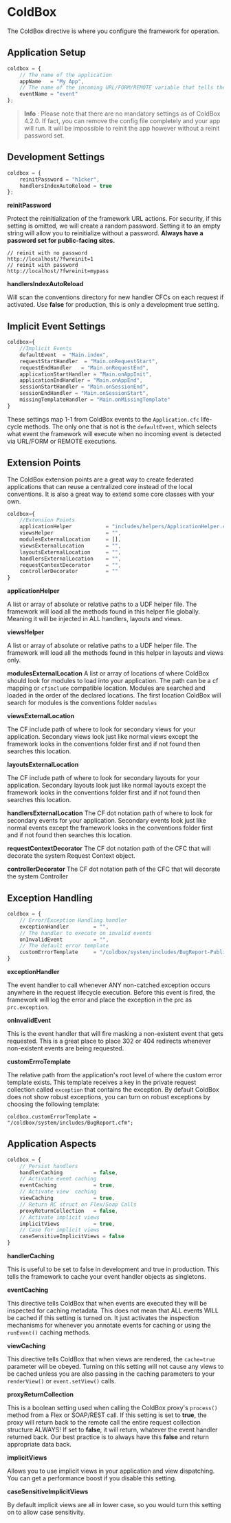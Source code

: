 # ColdBox
The ColdBox directive is where you configure the framework for operation.  

## Application Setup

```js
coldbox = {
    // The name of the application
	appName   = "My App",
	// The name of the incoming URL/FORM/REMOTE variable that tells the framework what event to execute. Ex: index.cfm?event=users.list
	eventName = "event"
};
```

> **Info** : Please note that there are no mandatory settings as of ColdBox 4.2.0.  If fact, you can remove the config file completely and your app will run.  It will be impossible to reinit the app however without a reinit password set.

## Development Settings

```js
coldbox = {
	reinitPassword = "h1cker",
	handlersIndexAutoReload = true
};
```

**reinitPassword**

Protect the reinitialization of the framework URL actions. For security, if this setting is omitted, we will create a random password. Setting it to an empty string will allow you to reinitialize without a password. **Always have a password set for public-facing sites.**

```
// reinit with no password
http://localhost/?fwreinit=1
// reinit with password
http://localhost/?fwreinit=mypass
```

**handlersIndexAutoReload**

Will scan the conventions directory for new handler CFCs on each request if activated. Use **false** for production, this is only a development true setting.


## Implicit Event Settings

```js
coldbox={
	//Implicit Events
	defaultEvent  = "Main.index",
	requestStartHandler	 = "Main.onRequestStart",
	requestEndHandler   = "Main.onRequestEnd",
	applicationStartHandler = "Main.onAppInit",
	applicationEndHandler = "Main.onAppEnd",
	sessionStartHandler = "Main.onSessionEnd",
	sessionEndHandler = "Main.onSessionStart",
	missingTemplateHandler = "Main.onMissingTemplate"
}
```
These settings map 1-1 from ColdBox events to the `Application.cfc` life-cycle methods.  The only one that is not is the `defaultEvent`, which selects what event the framework will execute when no incoming event is detected via URL/FORM or REMOTE executions.

## Extension Points

The ColdBox extension points are a great way to create federated applications that can reuse a centralized core instead of the local conventions.  It is also a great way to extend some core classes with your own.

```js
coldbox={
	//Extension Points
	applicationHelper 			= "includes/helpers/ApplicationHelper.cfm",
	viewsHelper					= "",
	modulesExternalLocation		= [],
	viewsExternalLocation		= "",
	layoutsExternalLocation 	= "",
	handlersExternalLocation  	= "",
	requestContextDecorator 	= "",
	controllerDecorator         = ""
}
```

**applicationHelper**

A list or array of absolute or relative paths to a UDF helper file. The framework will load all the methods found in this helper file globally. Meaning it will be injected in ALL handlers, layouts and views.

**viewsHelper**

A list or array of absolute or relative paths to a UDF helper file. The framework will load all the methods found in this helper in layouts and views only.

**modulesExternalLocation**
A list or array of locations of where ColdBox should look for modules to load into your application. The path can be a cf mapping or `cfinclude` compatible location. Modules are searched and loaded in the order of the declared locations. The first location ColdBox will search for modules is the conventions folder `modules`

**viewsExternalLocation**

The CF include path of where to look for secondary views for your application. Secondary views look just like normal views except the framework looks in the conventions folder first and if not found then searches this location.

**layoutsExternalLocation**

The CF include path of where to look for secondary layouts for your application. Secondary layouts look just like normal layouts except the framework looks in the conventions folder first and if not found then searches this location.

**handlersExternalLocation**
The CF dot notation path of where to look for secondary events for your application. Secondary events look just like normal events except the framework looks in the conventions folder first and if not found then searches this location.

**requestContextDecorator**
The CF dot notation path of the CFC that will decorate the system Request Context object.

**controllerDecorator**
The CF dot notation path of the CFC that will decorate the system Controller


## Exception Handling

```js
coldbox = {
    // Error/Exception Handling handler
	exceptionHandler		= "",
	// The handler to execute on invalid events
	onInvalidEvent			= "",
	// The default error template
	customErrorTemplate		= "/coldbox/system/includes/BugReport-Public.cfm"
}
```

**exceptionHandler**

The event handler to call whenever ANY non-catched exception occurs anywhere in the request lifecycle execution. Before this event is fired, the framework will log the error and place the exception in the prc as `prc.exception`.


**onInvalidEvent**

This is the event handler that will fire masking a non-existent event that gets requested. This is a great place to place 302 or 404 redirects whenever non-existent events are being requested.


**customErrroTemplate**

The relative path from the application's root level of where the custom error template exists. This template receives a key in the private request collection called `exception` that contains the exception.  By default ColdBox does not show robust exceptions, you can turn on robust exceptions by choosing the following template:

```
coldbox.customErrorTemplate = "/coldbox/system/includes/BugReport.cfm";
```

## Application Aspects

```js
coldbox = {
    // Persist handlers
    handlerCaching 			= false,
    // Activate event caching
	eventCaching			= true,
    // Activate view  caching
	viewCaching  			= true,
	// Return RC struct on Flex/Soap Calls
	proxyReturnCollection 	= false,
	// Activate implicit views
	implicitViews           = true,
	// Case for implicit views
	caseSensitiveImplicitViews = false
}
```

**handlerCaching**

This is useful to be set to false in development and true in production. This tells the framework to cache your event handler objects as singletons.

**eventCaching**

This directive tells ColdBox that when events are executed they will be inspected for caching metadata. This does not mean that ALL events WILL be cached if this setting is turned on. It just activates the inspection mechanisms for whenever you annotate events for caching or using the `runEvent()` caching methods.

**viewCaching**

This directive tells ColdBox that when views are rendered, the `cache=true` parameter will be obeyed.  Turning on this setting will not cause any views to be cached unless you are also passing in the caching parameters to your `renderView()` or `event.setView()` calls.

**proxyReturnCollection**

This is a boolean setting used when calling the ColdBox proxy's `process()` method from a Flex or SOAP/REST call. If this setting is set to **true**, the proxy will return back to the remote call the entire request collection structure ALWAYS! If set to **false**, it will return, whatever the event handler returned back. Our best practice is to always have this **false** and return appropriate data back.

**implicitViews**

Allows you to use implicit views in your application and view dispatching. You can get a performance boost if you disable this setting.

**caseSensitiveImplicitViews**

By default implicit views are all in lower case, so you would turn this setting on to allow case sensitivity.






